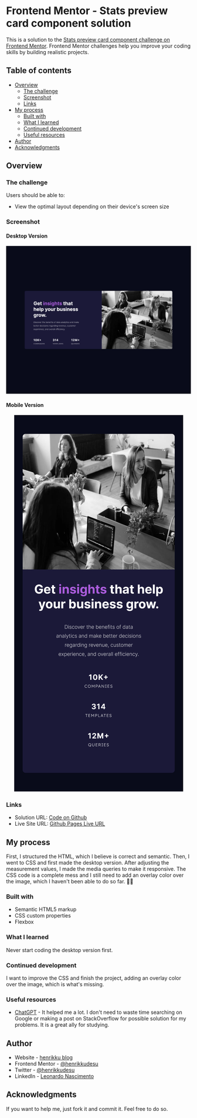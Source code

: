 # Frontend Mentor - Stats preview card component solution

This is a solution to the [Stats preview card component challenge on Frontend Mentor](https://www.frontendmentor.io/challenges/stats-preview-card-component-8JqbgoU62). Frontend Mentor challenges help you improve your coding skills by building realistic projects. 

## Table of contents

- [Overview](#overview)
  - [The challenge](#the-challenge)
  - [Screenshot](#screenshot)
  - [Links](#links)
- [My process](#my-process)
  - [Built with](#built-with)
  - [What I learned](#what-i-learned)
  - [Continued development](#continued-development)
  - [Useful resources](#useful-resources)
- [Author](#author)
- [Acknowledgments](#acknowledgments)

## Overview

### The challenge

Users should be able to:

- View the optimal layout depending on their device's screen size

### Screenshot

#### Desktop Version
<p align="center"><img src="./screenshots/desktop-ver.png"></p>

#### Mobile Version
<p align="center" style="height: auto;"><img src="./screenshots/mobile-ver.png"></p>


### Links

- Solution URL: [Code on Github](https://github.com/henrikkudesu/stats-preview-card-component)
- Live Site URL: [Github Pages Live URL](https://henrikkudesu.github.io/stats-preview-card-component/)

## My process
First, I structured the HTML, which I believe is correct and semantic. Then, I went to CSS and first made the desktop version. After adjusting the measurement values, I made the media queries to make it responsive. The CSS code is a complete mess and I still need to add an overlay color over the image, which I haven't been able to do so far. 🤷‍♂️

### Built with

- Semantic HTML5 markup
- CSS custom properties
- Flexbox


### What I learned

Never start coding the desktop version first.

### Continued development

I want to improve the CSS and finish the project, adding an overlay color over the image, which is what's missing. 

### Useful resources

- [ChatGPT](https://chat.openai.com) - It helped me a lot. I don't need to waste time searching on Google or making a post on StackOverflow for possible solution for my problems. It is a great ally for studying. 

## Author

- Website - [henrikku blog](https://henrikkudesu.github.io/)
- Frontend Mentor - [@henrikkudesu](https://www.frontendmentor.io/profile/henrikkudesu)
- Twitter - [@henrikkudesu](https://twitter.com/henrikkudesu)
- LinkedIn - [Leonardo Nascimento](https://www.linkedin.com/in/leonardo-henrikku/)

## Acknowledgments

If you want to help me, just fork it and commit it. Feel free to do so.



